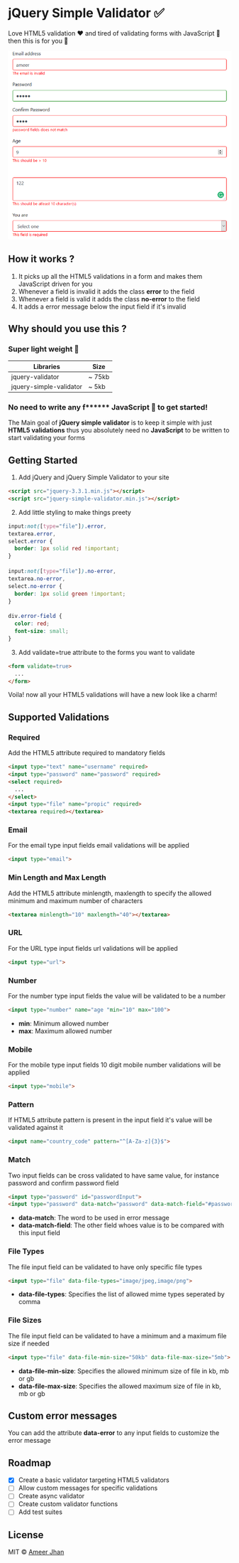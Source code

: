 # jQuery Simple Validator :white_check_mark:

Love HTML5 validation :heart: and tired of validating forms with JavaScript :hankey: then this is for you :beers:

![screenshot](./src/images/demo.png)

## How it works ?

1. It picks up all the HTML5 validations in a form and makes them JavaScript driven for you
2. Whenever a field is invalid it adds the class **error** to the field
3. Whenever a field is valid it adds the class **no-error** to the field
4. It adds a error message below the input field if it's invalid

## Why should you use this ?

### Super light weight :balloon:

| Libraries               | Size   |
| ----------------------- | ------ |
| jquery-validator        | ~ 75kb |
| jquery-simple-validator | ~ 5kb  |

### No need to write any f\*\*\*\*\*\* JavaScript :hammer: to get started!

The Main goal of **jQuery simple validator** is to keep it simple with just **HTML5 validations** thus
you absolutely need no **JavaScript** to be written to start validating your forms

## Getting Started

1. Add jQuery and jQuery Simple Validator to your site

```html
<script src="jquery-3.3.1.min.js"></script>
<script src="jquery-simple-validator.min.js"></script>
```

2. Add little styling to make things preety

```css
input:not([type="file"]).error,
textarea.error,
select.error {
  border: 1px solid red !important;
}

input:not([type="file"]).no-error,
textarea.no-error,
select.no-error {
  border: 1px solid green !important;
}

div.error-field {
  color: red;
  font-size: small;
}
```

3. Add validate=true attribute to the forms you want to validate

```html
<form validate=true>
  ...
</form>
```

Voila! now all your HTML5 validations will have a new look like a charm!

## Supported Validations

### Required

Add the HTML5 attribute required to mandatory fields

```html
<input type="text" name="username" required>
<input type="password" name="password" required>
<select required>
  ...
</select>
<input type="file" name="propic" required>
<textarea required></textarea>
```

### Email

For the email type input fields email validations will be applied

```html
<input type="email">
```

### Min Length and Max Length

Add the HTML5 attribute minlength, maxlength to specify the allowed minimum and maximum number of characters

```html
<textarea minlength="10" maxlength="40"></textarea>
```

### URL

For the URL type input fields url validations will be applied

```html
<input type="url">
```

### Number

For the number type input fields the value will be validated to be a number

```html
<input type="number" name="age "min="10" max="100">
```

* **min**: Minimum allowed number
* **max**: Maximum allowed number

### Mobile

For the mobile type input fields 10 digit mobile number validations will be applied

```html
<input type="mobile">
```

### Pattern

If HTML5 attribute pattern is present in the input field it's value will be validated against it

```html
<input name="country_code" pattern="^[A-Za-z]{3}$">
```

### Match

Two input fields can be cross validated to have same value, for instance password and confirm password field

```html
<input type="password" id="passwordInput">
<input type="password" data-match="password" data-match-field="#passwordInput">
```

* **data-match**: The word to be used in error message
* **data-match-field**: The other field whoes value is to be compared with this input field

### File Types

The file input field can be validated to have only specific file types

```html
<input type="file" data-file-types="image/jpeg,image/png">
```

* **data-file-types**: Specifies the list of allowed mime types seperated by comma

### File Sizes

The file input field can be validated to have a minimum and a maximum file size if needed

```html
<input type="file" data-file-min-size="50kb" data-file-max-size="5mb">
```

* **data-file-min-size**: Specifies the allowed minimum size of file in kb, mb or gb
* **data-file-max-size**: Specifies the allowed maximum size of file in kb, mb or gb

## Custom error messages

You can add the attribute **data-error** to any input fields to customize the error message

## Roadmap

* [x] Create a basic validator targeting HTML5 validators
* [ ] Allow custom messages for specific validations
* [ ] Create async validator
* [ ] Create custom validator functions
* [ ] Add test suites

## License

MIT © [Ameer Jhan](mailto:ameerjhanprof@gmail.com)
